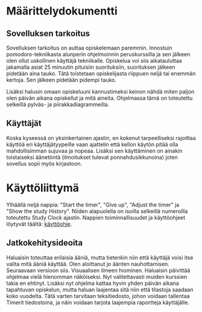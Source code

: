 # Määrittelydokumentti

## Sovelluksen tarkoitus

Sovelluksen tarkoitus on auttaa opiskelemaan paremmin. Innostuin pomodoro-tekniikasta alunperin ohjelmoinnin peruskurssilla ja sen jälkeen olen ollut uskollinen käyttäjä tekniikalle. Opiskelua voi siis aikatauluttaa jakamalla asiat 25 minuutin pituisiin suorituksiin, suorituksen jälkeen pidetään aina tauko. Tätä toistetaan opiskelijasta riippuen neljä tai enemmän kertoja. Sen jälkeen pidetään pidempi tauko.

Lisäksi halusin omaan opiskeluuni kannustimeksi keinon nähdä miten paljon olen päivän aikana opiskellut ja mitä aineita. Ohjelmassa tämä on toteutettu selkeillä pylväs- ja piirakkadiagrammeilla.

## Käyttäjät
Koska kyseessä on yksinkertainen ajastin, en kokenut tarpeelliseksi rajoittaa käyttöä eri käyttäjätyypeille vaan ajattelin että kellon käytön pitää olla mahdollisimman sujuvaa ja nopeaa. Lisäksi sen käyttäminen on ainakin toistaiseksi äänetöntä (ilmoitukset tulevat ponnahdusikkunoina) joten sovellus sopii myös kirjastoon.

# Käyttöliittymä
Ylhäällä neljä nappia: "Start the timer", "Give up", "Adjust the timer" ja "Show the study History". Niiden alapuolella on isoilla selkeillä numeroilla toteutettu Study Clock ajastin.
Nappien toiminnallisuudet ja käyttöohjeet löytyvät täältä: [käyttöohje](https://github.com/Mazaalto/ot-harjoitustyo2020/blob/master/dokumentaatio/kayttoohje.md).



## Jatkokehitysideoita
Haluaisin toteuttaa erilaisia ääniä, mutta tietenkin niin että käyttäjä voisi itse valita mitä ääniä käyttää. Olen aloittanut jo äänten nauhottamisen. Seuraavaan versioon siis.
Visuaalisen ilmeen hiominen. Haluaisin päivittää ohjelmaa vielä hienomman näköiseksi. Nyt valitettavasti muiden kurssien takia en ehtinyt.
Lisäksi nyt ohjelma kattaa hyvin yhden päivän aikana tapahtuvan opiskelun, mutta haluan laajentaa sitä niin että tilastoja saadaan koko vuodelta. Tätä varten tarvitaan teksitiedosto, johon voidaan tallentaa Timerit tiedostoina, ja näin voidaan tarjota laajempia raportteja käyttäjälle.
